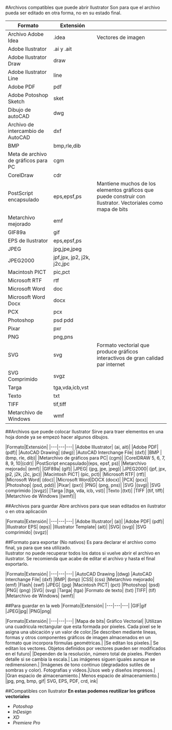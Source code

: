 #Archivos compatibles que puede abrir Ilustrator
Son para que el archivo pueda ser editado en otra forma, no en su estado final.

|Formato|Extensión| |
|---|---|---|
| Archivo Adobe Idea  | .idea|Vectores de imagen
| Adobe Ilustrator  | .ai y .ait  |
| Adobe Ilustrator Draw  | draw  |
|Adobe Ilustrator Line| line|
|Adobe PDF|pdf|
|Adobe Potoshop Sketch|sket|
|Dibujo de autoCAD|dwg|
|Archivo de intercambio de AutoCAD|dxf|
|BMP|bmp,rle,dib|
|Meta de archivo de gráficos para PC|cgm|
|CorelDraw|cdr|
|PostScript encapsulado|eps,epsf,ps|Mantiene muchos de los elementos gráficos que puede construir con Ilustrator. Vectoriales como mapa de bits |
|Metarchivo mejorado|emf|
|GIF89a|gif|
|EPS de Ilustrator|eps,epsf,ps|
|JPEG|jpg,jpe,jpeg|
|JPEG2000|jpf,jpx, jp2, j2k, j2c,jpc|
|Macintosh PICT|pic,pct|
|Microsoft RTF|rtf|
|Microsoft Word|doc|
|Microsoft Word Docx|docx|
|PCX|pcx|
|Photoshop|psd pdd|
|Pixar|pxr|
|PNG|png,pns|
|SVG|svg|Formato vectorial que produce gráficos interactivos de gran calidad par internet|
|SVG Comprimido|svgz|
|Targa|tga,vda,icb,vst|
|Texto|txt|
|TIFF|tif,tiff|
|Metarchivo de Windows|wmf|

##Archivos que puede colocar Ilustrator
Sirve para traer elementos en una hoja donde ya se empezó hacer algunos dibujos.

|Formato|Extensión|
|---|---|---|
|Adobe Illustrator| (ai, ait)|
|Adobe PDF| (pdf)|
|AutoCAD Drawing| (dwg)|
|AutoCAD Interchange File| (dxf)|
|BMP |(bmp, rle, dib)|
|Metarchivo de gráficos para PC| (cgm)|
|CorelDRAW 5, 6, 7, 8, 9, 10|(cdr)|
|PostScript encapsulado|(eps, epsf, ps)|
|Metarchivo mejorado| (emf)|
|GIF89a| (gif)|
|JPEG| (jpg, jpe, jpeg)|
|JPEG2000| (jpf, jpx, jp2, j2k, j2c, jpc)|
|Macintosh PICT| (pic, pct)|
|Microsoft RTF| (rtf)|
|Microsoft Word| (doc)|
|Microsoft Word|DOCX (docx)|
|PCX| (pcx)|
|Photoshop| (psd, pdd)|
|Pixar| (pxr)|
|PNG| (png, pns)|
|SVG |(svg)|
|SVG comprimido |(svgz)|
|Targa |(tga, vda, icb, vst)|
|Texto |(txt)|
|TIFF |(tif, tiff)|
|Metarchivo de Windows |(wmf)||


##Archivos para guardar
Abre archivos para que sean editados en ilustrator o en otra aplicación

|Formato|Extensión|
|---|---|---|
|Adobe Illustrator| (ai)|
|Adobe PDF| (pdf)|
|Illustrator EPS| (eps)|
|Illustrator Template| (ait)|
|SVG| (svg)|
|SVG comprimido| (svgz)|


##Formato para exportar (No nativos)
Es para declarar el archivo como final, ya para que sea utilizado.	
Ilustrator no puede recuperar todos los datos si vuelve abrir el archivo en ilustrator. Se recomienda que acabe de editar el archivo y hasta el final exportarlo.

|Formato|Extensión|
|---|---|---|
|AutoCAD Drawing |(dwg)
|AutoCAD Interchange File| (dxf)
|BMP| (bmp)
|CSS| (css)
|Metarchivo mejorado| (emf)
|Flash| (swf)
|JPEG| (jpg)
|Macintosh PICT| (pct)
|Photoshop| (psd)
|PNG| (png)
|SVG| (svg)
|Targa| (tga)
|Formato de texto| (txt)
|TIFF| (tif)
|Metarchivo de Windows| (wmf)|

##Para guardar en la web
|Formato|Extensión|
|---|---|---|
|GIF|gif
|JPEG|jpg|
|PNG|png|


|Formato|Extensión|
|---|---|---|
|Mapa de bits| Gráfico Vectorial|
|Utilizan una cuadricula rectangular que esta formada por pixeles. Cada pixel se le asigna una ubicación y un valor de color.|Se describen mediante lineas, formas y otros componentes gráficos de imagen almacenados en un formato que incorpora fórmulas geométricas.|
|Se editan los pixeles.| Se editan los vectores. Objetos definidos por vectores pueden ser modificados en el futuro|
|Dependen de la resolución, número total de pixeles. Pierden detalle si se cambia la escala.| Las imágenes siguen iguales aunque se redimensionen.|
|Imágenes de tono continuo (degradados sutiles de sombras y color). Fotografias y videos.|Usos web y diseños impresos.|
|Gran espacio de almacenamiento.| Menos espacio de almacenamiento.|
|jpg, png, bmp, gif| SVG, EPS, PDF, crd, ink|


##Compatibles con Ilustrator 
**En estas podemos reutilizar los gráficos vectoriales**
- _Potoshop_
- _InDesign_
- _XD_
- _Premiere Pro_
